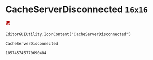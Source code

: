 # CacheServerDisconnected `16x16`
<img src="/img/CacheServerDisconnected.png" width=16 height=16>

``` CSharp
EditorGUIUtility.IconContent("CacheServerDisconnected")
```
```
CacheServerDisconnected
```
```
185745745770690484
```
